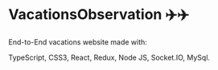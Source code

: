 # VacationsObservation ✈️✈️

End-to-End vacations website made with:

TypeScript, CSS3, React, Redux, Node JS, Socket.IO, MySql.


